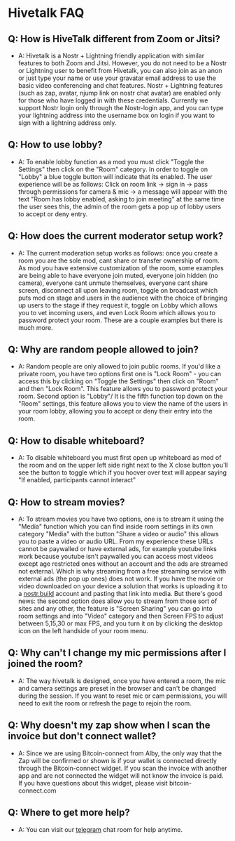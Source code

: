 # Hivetalk FAQ

## Q: How is HiveTalk different from Zoom or Jitsi?
- A: Hivetalk is a Nostr + Lightning friendly application with similar features to both Zoom and Jitsi. However, you do not need to be a Nostr or Lightning user to benefit from Hivetalk, you can also join as an anon or just type your name or use your gravatar email address to use the basic video conferencing and chat features. Nostr + Lightning features (such as zap, avatar, njump link on nostr chat avatar) are enabled only for those who have logged in with these credentials. Currently we support Nostr login only through the Nostr-login app, and you can type your lightning address into the username box on login if you want to sign with a lightning address only.
  

## Q: How to use lobby?
- A: To enable lobby function as a mod you must click "Toggle the Settings" then click on the "Room" category. In order to toggle on "Lobby" a blue toggle button will indicate that its enabled. The user experience will be as follows: Click on room link -> sign in -> pass through permissions for camera & mic -> a message will appear with the text "Room has lobby enabled, asking to join meeting" at the same time the user sees this, the admin of the room gets a pop up of lobby users to accept or deny entry.

  
## Q: How does the current moderator setup work?
- A: The current moderation setup works as follows: once you create a room you are the sole mod, cant share or transfer ownership of room. As mod you have extensive customization of the room, some examples are being able to have everyone join muted, everyone join hidden (no camera), everyone cant unmute themselves, everyone cant share screen, disconnect all upon leaving room, toggle on broadcast which puts mod on stage and users in the audience with the choice of bringing up users to the stage if they request it, toggle on Lobby which allows you to vet incoming users, and even Lock Room which allows you to password protect your room. These are a couple examples but there is much more.

## Q: Why are random people allowed to join?
- A: Random people are only allowed to join public rooms.  If you'd like a private room, you have two options first one is "Lock Room"  - you can access this by clicking on "Toggle the Settings" then click on "Room" and then "Lock Room". This feature allows you to password protect your room. Second option is "Lobby"/ It is the fifth function top down on the "Room" settings, this feature allows you to view the name of the users in your room lobby, allowing you to accept or deny their entry into the room.

## Q: How to disable whiteboard?
- A: To disable whiteboard you must first open up whiteboard as mod of the room and on the upper left side right next to the X close button you'll see the button to toggle which if you hoover over text will appear saying "If enabled, participants cannot interact"

  
## Q: How to stream movies?
- A: To stream movies you have two options, one is to stream it using the "Media" function which you can find inside room settings in its own category "Media" with the button "Share a video or audio" this allows you to paste a video or audio URL. From my experience these URLs cannot be paywalled or have external ads, for example youtube links work because youtube isn't paywalled you can access most videos except age restricted ones without an account and the ads are streamed not external. Which is why streaming from a free streaming service with external ads (the pop up ones) does not work. If you have the movie or video downloaded on your device a solution that works is uploading it to a [nostr.build](https://nostr.build) account and pasting that link into media. But there's good news: the second option does allow you to stream from those sort of sites and any other, the feature is "Screen Sharing" you can go into room settings and into "Video" category and then Screen FPS to adjust between 5,15,30 or max FPS, and you turn it on by clicking the desktop icon on the left handside of your room menu. 

## Q: Why can't I change my mic permissions after I joined the room?
- A: The way hivetalk is designed, once you have entered a room, the mic and camera settings are preset in the browser and can't be changed during the session. If you want to reset mic or cam permissions, you will need to exit the room or refresh the page to rejoin the room. 

## Q: Why doesn't my zap show when I scan the invoice but don't connect wallet?
- A: Since we are using Bitcoin-connect from Alby, the only way that the Zap will be confirmed or shown is if your wallet is connected directly through the Bitcoin-connect widget. If you scan the invoice with another app and are not connected the widget will not know the invoice is paid. If you have questions about this widget, please visit bitcoin-connect.com 

## Q: Where to get more help? 
- A:  You can visit our [telegram](https://t.me/+2Ll1IFwXwCJlMGFl) chat room for help anytime. 

<!-- 
## Q: How to use OBS with Hivetalk?
- A:
-->
